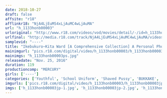 ```yaml
---
date: 2018-10-27
draft: false
affsite: "r18"
afflinkr18: "NjA4LjEuMS4xLjAuMC4wLjAuMA"
url: "h_1133honb00003"
urloriginal: "http://www.r18.com/videos/vod/movies/detail/-/id=h_1133honb00003"
urlfinal: "http://media.r18.com/track/NjA4LjEuMS4xLjAuMC4wLjAuMA/videos/vod/movies/detail/-/id=h_1133honb00003"
samplevid: "----"
title: "Ikebukuro~Kita Ward [A Comprehensive Collection] A Personal Photo Shoot 22:00 At The City Shopping District A Community Of Picking Up Girls A Search For Platinum Lust 2"
mainimgurl: "pics.r18.com/digital/video/h_1133honb00003/h_1133honb00003ps.jpg"
mainimgs: "h_1133honb00003ps.jpg"
releasedate: "Nov. 25, 2016"
duration: 119
productioncomp: "MERCURY"
girls: ['----']
categories: ['Youthful', 'School Uniform', 'Shaved Pussy', 'BUKKAKE', 'Hi-Def']
imgurls: ['pics.r18.com/digital/video/h_1133honb00003/h_1133honb00003jp-1.jpg', 'pics.r18.com/digital/video/h_1133honb00003/h_1133honb00003jp-2.jpg', 'pics.r18.com/digital/video/h_1133honb00003/h_1133honb00003jp-3.jpg', 'pics.r18.com/digital/video/h_1133honb00003/h_1133honb00003jp-4.jpg', 'pics.r18.com/digital/video/h_1133honb00003/h_1133honb00003jp-5.jpg', 'pics.r18.com/digital/video/h_1133honb00003/h_1133honb00003jp-6.jpg', 'pics.r18.com/digital/video/h_1133honb00003/h_1133honb00003jp-7.jpg', 'pics.r18.com/digital/video/h_1133honb00003/h_1133honb00003jp-8.jpg', 'pics.r18.com/digital/video/h_1133honb00003/h_1133honb00003jp-9.jpg', 'pics.r18.com/digital/video/h_1133honb00003/h_1133honb00003jp-10.jpg', 'pics.r18.com/digital/video/h_1133honb00003/h_1133honb00003jp-11.jpg', 'pics.r18.com/digital/video/h_1133honb00003/h_1133honb00003jp-12.jpg', 'pics.r18.com/digital/video/h_1133honb00003/h_1133honb00003jp-13.jpg', 'pics.r18.com/digital/video/h_1133honb00003/h_1133honb00003jp-14.jpg', 'pics.r18.com/digital/video/h_1133honb00003/h_1133honb00003jp-15.jpg', 'pics.r18.com/digital/video/h_1133honb00003/h_1133honb00003jp-16.jpg', 'pics.r18.com/digital/video/h_1133honb00003/h_1133honb00003jp-17.jpg', 'pics.r18.com/digital/video/h_1133honb00003/h_1133honb00003jp-18.jpg', 'pics.r18.com/digital/video/h_1133honb00003/h_1133honb00003jp-19.jpg', 'pics.r18.com/digital/video/h_1133honb00003/h_1133honb00003jp-20.jpg']
imgs: ['h_1133honb00003jp-1.jpg', 'h_1133honb00003jp-2.jpg', 'h_1133honb00003jp-3.jpg', 'h_1133honb00003jp-4.jpg', 'h_1133honb00003jp-5.jpg', 'h_1133honb00003jp-6.jpg', 'h_1133honb00003jp-7.jpg', 'h_1133honb00003jp-8.jpg', 'h_1133honb00003jp-9.jpg', 'h_1133honb00003jp-10.jpg', 'h_1133honb00003jp-11.jpg', 'h_1133honb00003jp-12.jpg', 'h_1133honb00003jp-13.jpg', 'h_1133honb00003jp-14.jpg', 'h_1133honb00003jp-15.jpg', 'h_1133honb00003jp-16.jpg', 'h_1133honb00003jp-17.jpg', 'h_1133honb00003jp-18.jpg', 'h_1133honb00003jp-19.jpg', 'h_1133honb00003jp-20.jpg']
---
```

